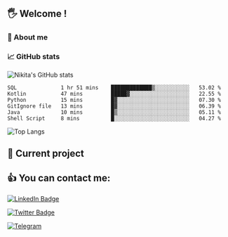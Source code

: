 ## 🖐 Welcome !

### 🙂 About me

### 📈 GitHub stats
![Nikita's GitHub stats](https://github-readme-stats.vercel.app/api?username=DOMOKUL&show_icons=true&theme=gruvbox)

<!--START_SECTION:waka-->

```text
SQL              1 hr 51 mins    █████████████▒░░░░░░░░░░░   53.02 %
Kotlin           47 mins         █████▓░░░░░░░░░░░░░░░░░░░   22.55 %
Python           15 mins         █▓░░░░░░░░░░░░░░░░░░░░░░░   07.30 %
GitIgnore file   13 mins         █▓░░░░░░░░░░░░░░░░░░░░░░░   06.39 %
Java             10 mins         █▒░░░░░░░░░░░░░░░░░░░░░░░   05.11 %
Shell Script     8 mins          █░░░░░░░░░░░░░░░░░░░░░░░░   04.27 %
```

<!--END_SECTION:waka-->

![Top Langs](https://github-readme-stats.vercel.app/api/top-langs/?username=DOMOKUL&layout=compact&show_icons=true&theme=gruvbox)

## 🎨 Current project

## 👍 You can contact me:

[![LinkedIn Badge](https://img.shields.io/badge/LinkedIn-Profile-informational?style=flat&logo=linkedin&logoColor=white&color=0D76A8)](https://www.linkedin.com/in/strokach-nikita-810b50230/)

[![Twitter Badge](https://img.shields.io/badge/Twitter-Profile-informational?style=flat&logo=twitter&logoColor=white&color=0D76A8)](https://twitter.com/domokul)

[![Telegram](https://img.shields.io/badge/Telegram-Profile-informational?style=flat&logo=telegram&logoColor=white&color=0D76A8)](https://t.me/Domokul)


